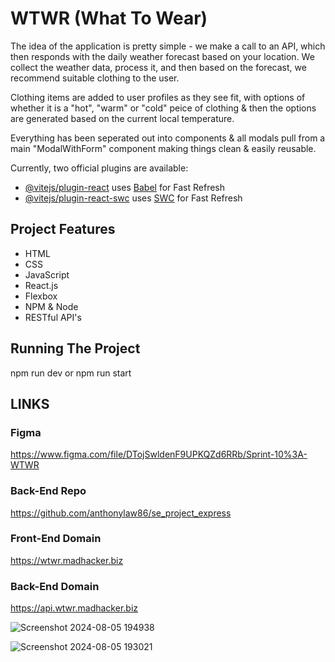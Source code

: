 # WTWR (What To Wear)

The idea of the application is pretty simple - we make a call to an API, which then responds with the daily weather forecast based on your location. We collect the weather data, process it, and then based on the forecast, we recommend suitable clothing to the user.

Clothing items are added to user profiles as they see fit, with options of whether it is a "hot", "warm" or "cold" peice of clothing & then the options are generated based on the current local temperature.

Everything has been seperated out into components & all modals pull from a main "ModalWithForm" component making things clean & easily reusable.

Currently, two official plugins are available:

- [@vitejs/plugin-react](https://github.com/vitejs/vite-plugin-react/blob/main/packages/plugin-react/README.md) uses [Babel](https://babeljs.io/) for Fast Refresh
- [@vitejs/plugin-react-swc](https://github.com/vitejs/vite-plugin-react-swc) uses [SWC](https://swc.rs/) for Fast Refresh

## Project Features

- HTML
- CSS
- JavaScript
- React.js
- Flexbox
- NPM & Node
- RESTful API's

## Running The Project

npm run dev or npm run start

## LINKS

### Figma

https://www.figma.com/file/DTojSwldenF9UPKQZd6RRb/Sprint-10%3A-WTWR

### Back-End Repo

https://github.com/anthonylaw86/se_project_express

### Front-End Domain

https://wtwr.madhacker.biz

### Back-End Domain

https://api.wtwr.madhacker.biz

![Screenshot 2024-08-05 194938](https://github.com/user-attachments/assets/7f91f9f4-db9c-4a04-a4e5-ed1595a0b537)

![Screenshot 2024-08-05 193021](https://github.com/user-attachments/assets/97fc73d2-51d1-4a15-88dd-d803343192a3)
